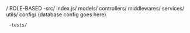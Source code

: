 /
ROLE-BASED
     -src/
        index.js/
        models/
        controllers/
        middlewares/
        services/
        utils/
        config/  (database config goes here)
     
     -tests/


